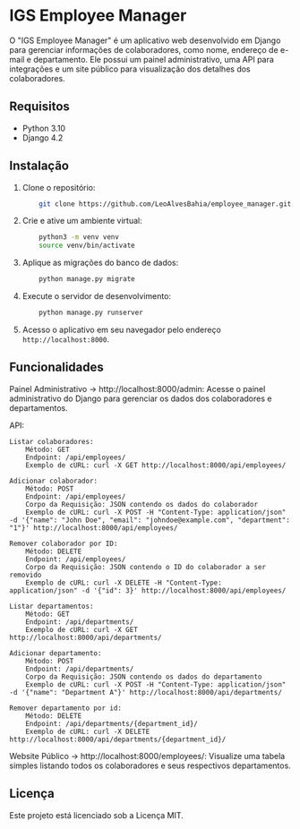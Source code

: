 # IGS Employee Manager

O "IGS Employee Manager" é um aplicativo web desenvolvido em Django para gerenciar informações de colaboradores, como nome, endereço de e-mail e departamento. Ele possui um painel administrativo, uma API para integrações e um site público para visualização dos detalhes dos colaboradores.

## Requisitos

- Python 3.10
- Django 4.2

## Instalação

1. Clone o repositório:
    ```bash
        git clone https://github.com/LeoAlvesBahia/employee_manager.git
    ```
2. Crie e ative um ambiente virtual:
    ```bash
        python3 -m venv venv
        source venv/bin/activate
    ```
4. Aplique as migrações do banco de dados:
    ```bash
        python manage.py migrate
    ```
5. Execute o servidor de desenvolvimento:
    ```bash
        python manage.py runserver
    ```
6. Acesso o aplicativo em seu navegador pelo endereço `http://localhost:8000`.

## Funcionalidades

Painel Administrativo -> http://localhost:8000/admin: Acesse o painel administrativo do Django para gerenciar os dados dos colaboradores e departamentos. 

API:

    Listar colaboradores:
        Método: GET
        Endpoint: /api/employees/
        Exemplo de cURL: curl -X GET http://localhost:8000/api/employees/

    Adicionar colaborador:
        Método: POST
        Endpoint: /api/employees/
        Corpo da Requisição: JSON contendo os dados do colaborador
        Exemplo de cURL: curl -X POST -H "Content-Type: application/json" -d '{"name": "John Doe", "email": "johndoe@example.com", "department": "1"}' http://localhost:8000/api/employees/

    Remover colaborador por ID:
        Método: DELETE
        Endpoint: /api/employees/
        Corpo da Requisição: JSON contendo o ID do colaborador a ser removido
        Exemplo de cURL: curl -X DELETE -H "Content-Type: application/json" -d '{"id": 3}' http://localhost:8000/api/employees/

    Listar departamentos:
        Método: GET
        Endpoint: /api/departments/
        Exemplo de cURL: curl -X GET http://localhost:8000/api/departments/

    Adicionar departamento:
        Método: POST
        Endpoint: /api/departments/
        Corpo da Requisição: JSON contendo os dados do departamento
        Exemplo de cURL: curl -X POST -H "Content-Type: application/json" -d '{"name": "Department A"}' http://localhost:8000/api/departments/

    Remover departamento por id:
        Método: DELETE
        Endpoint: /api/departments/{department_id}/
        Exemplo de cURL: curl -X DELETE http://localhost:8000/api/departments/{department_id}/

Website Público -> http://localhost:8000/employees/: Visualize uma tabela simples listando todos os colaboradores e seus respectivos departamentos.

## Licença

Este projeto está licenciado sob a Licença MIT.
